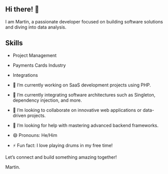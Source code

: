 ## Hi there! 👋

I am Martin, a passionate developer focused on building software solutions and diving into data analysis.

## Skills
- Project Management
- Payments Cards Industry
- Integrations

- 🔭 I’m currently working on SaaS development projects using PHP.
- 🌱 I’m currently integrating software architectures such as Singleton, dependency injection, and more.
- 👯 I’m looking to collaborate on innovative web applications or data-driven projects.
- 🤔 I’m looking for help with mastering advanced backend frameworks.
- 😄 Pronouns: He/Him
- ⚡ Fun fact: I love playing drums in my free time!

Let’s connect and build something amazing together!

Martin.

<!--
**martinrediv/martinrediv** is a ✨ _special_ ✨ repository because its `README.md` (this file) appears on your GitHub profile.

Here are some ideas to get you started:

- 🔭 I’m currently working on ...
- 🌱 I’m currently learning ...
- 👯 I’m looking to collaborate on ...
- 🤔 I’m looking for help with ...
- 💬 Ask me about ...
- 📫 How to reach me: ...
- 😄 Pronouns: ...
- ⚡ Fun fact: ...
-->

